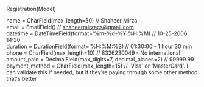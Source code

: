 Registration(Model)  
  
name = CharField(max_length=50) // Shaheer Mirza  
email = EmailField() // shaheermirzacs@gmail.com  
datetime = DateTimeField(format='%m-%d-%Y %H:%M) // 10-25-2006 14:30  
duration = DurationField(format='%H:%M:%S) // 01:30:00 - 1 hour 30 min  
phone = CharField(max_length=10) // 8326230049 - No international  
amount_paid = DecimalField(max_digits=7, decimal_places=2) // 99999.99  
payment_method = CharField(max_length=15) // 'Visa' or 'MasterCard'. I can validate this if needed, but if they're paying through some other method that's better  